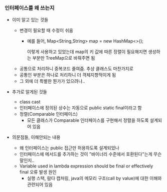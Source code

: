 ### 인터페이스를 왜 쓰는지

- 이미 알고 있는 것들
    - 변경이 필요할 때 수정이 쉬움
        - 예를 들어, Map<String,String> map = new HashMap<>();

          이렇게 사용하고 있었는데 map의 키 값에 따른 정렬이 필요해지면 생성하는 부분만 TreeMap으로 바꿔주면 됨
    - 공통으로 처리하니 중복코드 줄여줌. 추상 클래스도 마찬가지로
    - 공통인 부분은 하나로 처리하니 더 객체지향적이게 됨
    - 그 외에 더 특별한 뭔가가 있으려나..

- 추가로 알게된 것들
    - class cast
    - 인터페이스에 정의된 상수는 자동으로 public static final이라고 함
    - 정렬(Comparable 인터페이스)
      - 모든 클래스가 Comparable 인터페이스를 구현해서 정렬을 하도록 설계되어 있음


- 의문점들, 이해안되는 내용
  - 왜 인터페이스는 public 접근만 허용하도록 설계되었나
  - 인터페이스에 메서드를 추가하는 것이 "바이너리 수준에서 호환된다"는게 무슨 말인지..
  - Variable used in lambda expression should be final or effectively final 오류 발생 원인
    - 실행 스택, 람다 캡처링, java의 메모리 구조(call by value)에 대한 이해와 관련되어 있음

